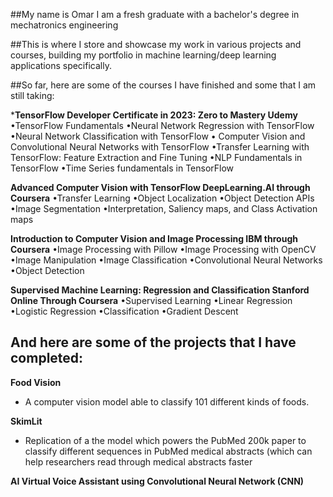 ##My name is Omar I am a fresh graduate with a bachelor's degree in mechatronics engineering

##This is where I store and showcase my work in various projects and courses, building my portfolio in machine learning/deep learning applications specifically.

##So far, here are some of the courses I have finished and some that I am still taking:

***TensorFlow Developer Certificate in 2023: Zero to Mastery 
Udemy**
•TensorFlow Fundamentals
•Neural Network Regression with TensorFlow
•Neural Network Classification with TensorFlow
• Computer Vision and Convolutional Neural Networks with TensorFlow
•Transfer Learning with TensorFlow: Feature Extraction and Fine Tuning
•NLP Fundamentals in TensorFlow
•Time Series fundamentals in TensorFlow

**Advanced Computer Vision with TensorFlow
DeepLearning.AI through Coursera**
•Transfer Learning
•Object Localization
•Object Detection APIs
•Image Segmentation
•Interpretation, Saliency maps, and Class Activation maps

**Introduction to Computer Vision and Image Processing
IBM through Coursera**
•Image Processing with Pillow
•Image Processing with OpenCV
•Image Manipulation
•Image Classification
•Convolutional Neural Networks
•Object Detection

**Supervised Machine Learning: Regression and Classification
Stanford Online Through Coursera**
•Supervised Learning
•Linear Regression
•Logistic Regression
•Classification
•Gradient Descent

## And here are some of the projects that I have completed:

**Food Vision**
* A computer vision model able to classify 101 different kinds of foods.

**SkimLit**
* Replication of a the model which powers the PubMed 200k paper to classify different sequences in PubMed medical abstracts (which can help researchers read through medical abstracts faster

**AI Virtual Voice Assistant using Convolutional Neural Network (CNN)**



